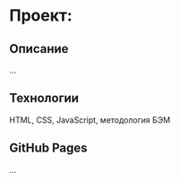# Проект: 

## Описание
...

## Технологии
HTML, CSS, JavaScript, методология БЭМ

## GitHub Pages
...